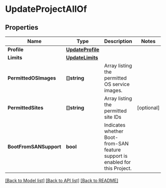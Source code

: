 # UpdateProjectAllOf

## Properties

Name | Type | Description | Notes
------------ | ------------- | ------------- | -------------
**Profile** | [**UpdateProfile**](UpdateProfile.md) |  | 
**Limits** | [**UpdateLimits**](UpdateLimits.md) |  | 
**PermittedOSImages** | **[]string** | Array listing the permitted OS service images. | 
**PermittedSites** | **[]string** | Array listing the permitted site IDs | [optional] 
**BootFromSANSupport** | **bool** | Indicates whether Boot-from-SAN feature support is enabled for this Project. | 

[[Back to Model list]](../README.md#documentation-for-models) [[Back to API list]](../README.md#documentation-for-api-endpoints) [[Back to README]](../README.md)


